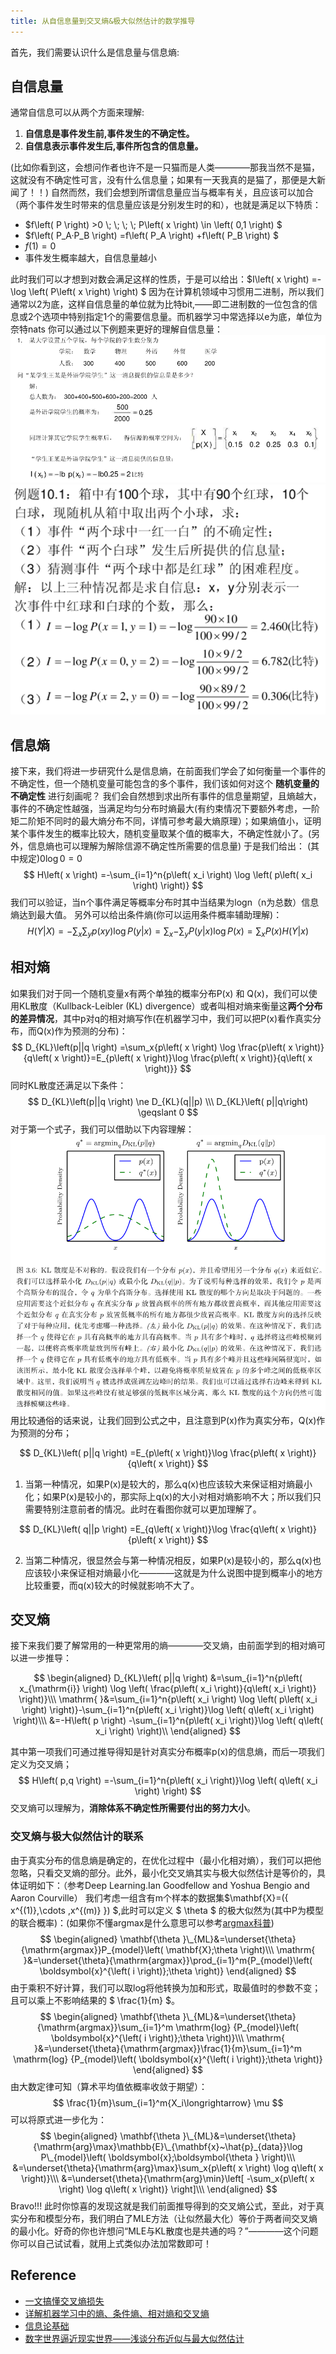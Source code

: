 ```yaml
---
title: 从自信息量到交叉熵&极大似然估计的数学推导
---
```


首先，我们需要认识什么是信息量与信息熵:

## 自信息量

通常自信息可以从两个方面来理解:

1. **自信息是事件发生前,事件发生的不确定性。**
2. **自信息表示事件发生后,事件所包含的信息量。**

(比如你看到这，会想问作者也许不是一只猫而是人类————那我当然不是猫，这就没有不确定性可言，没有什么信息量；如果有一天我真的是猫了，那便是大新闻了！！)
自然而然，我们会想到所谓信息量应当与概率有关，且应该可以加合（两个事件发生时带来的信息量应该是分别发生时的和），也就是满足以下特质：

- $f\left( P \right) >0 \\; \\; \\; \\; P\left( x \right) \in \left( 0,1 \right) $
- $f\left( P_A·P_B \right) =f\left( P_A \right) +f\left( P_B \right) $
- $f\left( 1 \right) =0$
- 事件发生概率越大，自信息量越小
  
此时我们可以才想到对数会满足这样的性质，于是可以给出：$I\left( x \right) =-\log \left( P\left( x \right) \right) $
因为在计算机领域中习惯用二进制，所以我们通常以2为底，这样自信息量的单位就为比特bit,——即二进制数的一位包含的信息或2个选项中特别指定1个的需要信息量。而机器学习中常选择以e为底，单位为奈特nats
你可以通过以下例题来更好的理解自信息量：![以2为底的对数符号lb](chigua3.png)
![](chigua4.png)

## 信息熵

接下来，我们将进一步研究什么是信息熵，在前面我们学会了如何衡量一个事件的不确定性，但一个随机变量可能包含的多个事件，我们该如何对这个 **随机变量的不确定性** 进行刻画呢？
我们会自然想到求出所有事件的信息量期望，且熵越大，事件的不确定性越强，当满足均匀分布时熵最大(有约束情况下要额外考虑，一阶矩二阶矩不同时的最大熵分布不同，详情可参考最大熵原理）；如果熵值小，证明某个事件发生的概率比较大，随机变量取某个值的概率大，不确定性就小了。(另外，信息熵也可以理解为解除信源不确定性所需要的信息量)
于是我们给出： (其中规定)$0\log 0=0$
$$
H\left( x \right) =-\sum_{i=1}^n{p\left( x_i \right) \log \left( p\left( x_i \right) \right)}
$$
我们可以验证，当n个事件满足等概率分布时其中当结果为logn（n为总数）信息熵达到最大值。
另外可以给出条件熵(你可以运用条件概率辅助理解)：
$$
H\left( Y|X \right) =-\sum_x{\sum_y{p\left( xy \right) \log P\left( y|x \right) =\sum_x{-\sum_y{P\left( y|x \right) \log P\left( x \right) =\sum_x{P\left( x \right) H\left( Y|x \right)}}}}}
$$

## 相对熵

如果我们对于同一个随机变量x有两个单独的概率分布P(x) 和 Q(x)，我们可以使用KL散度（Kullback-Leibler (KL) divergence）或者叫相对熵来衡量这**两个分布的差异情况**，其中p对q的相对熵写作(在机器学习中，我们可以把P(x)看作真实分布，而Q(x)作为预测的分布)：
$$
D_{KL}\left(p||q \right) =\sum_x{p\left( x \right) \log \frac{p\left( x \right)}{q\left( x \right)}=E_{p\left( x \right)}\log \frac{p\left( x \right)}{q\left( x \right)}}
$$
同时KL散度还满足以下条件：
$$
D_{KL}\left(p||q \right) \ne D_{KL}(q||p)
\\\
D_{KL}\left(
 p||q\right) \geqslant 0
$$
对于第一个式子，我们可以借助以下内容理解：
![by Deep Learning.Ian Goodfellow and Yoshua Bengio and Aaron Courville](chigua5.png)
用比较通俗的话来说，让我们回到公式之中，且注意到P(x)作为真实分布，Q(x)作为预测的分布；

$$
D_{KL}\left( p||q \right) =E_{p\left( x \right)}\log \frac{p\left( x \right)}{q\left( x \right)}
$$

1. 当第一种情况，如果P(x)是较大的，那么q(x)也应该较大来保证相对熵最小化；如果P(x)是较小的，那实际上q(x)的大小对相对熵影响不大；所以我们只需要特别注意前者的情况。此时在看图你就可以更加理解了。

$$
D_{KL}\left( q||p \right) =E_{q\left( x \right)}\log \frac{q\left( x \right)}{p\left( x \right)}
$$

2. 当第二种情况，很显然会与第一种情况相反，如果P(x)是较小的，那么q(x)也应该较小来保证相对熵最小化————这就是为什么说图中提到概率小的地方比较重要，而q(x)较大的时候就影响不大了。

## 交叉熵

接下来我们要了解常用的一种更常用的熵————交叉熵，由前面学到的相对熵可以进一步推导：

$$
\begin{aligned}
 D_{KL}\left( p||q \right) &=\sum_{i=1}^n{p\left( x_{\mathrm{i}} \right) \log \left( \frac{p\left( x_i \right)}{q\left( x_i \right)} \right)}\\\
 \mathrm{
}&=\sum_{i=1}^n{p\left( x_i \right) \log \left( p\left( x_i \right) \right)}-\sum_{i=1}^n{p\left( x_i \right)}\log \left( q\left( x_i \right) \right)\\\
 &=-H\left( p \right) -\sum_{i=1}^n{p\left( x_i \right)}\log \left( q\left( x_i \right) \right)\\
\end{aligned}
$$

其中第一项我们可通过推导得知是针对真实分布概率p(x)的信息熵，而后一项我们定义为交叉熵；
$$
H\left( p,q \right) =-\sum_{i=1}^n{p\left( x_i \right)}\log \left( q\left( x_i \right) \right)
$$
交叉熵可以理解为，**消除体系不确定性所需要付出的努力大小**。

### 交叉熵与极大似然估计的联系

由于真实分布的信息熵是确定的，在优化过程中（最小化相对熵），我们可以把他忽略，只看交叉熵的部分。此外，最小化交叉熵其实与极大似然估计是等价的，具体证明如下：（参考Deep Learning.Ian Goodfellow and Yoshua Bengio and Aaron Courville）
我们考虑一组含有m个样本的数据集$\mathbf{X}=({ x^{(1)},\cdots ,x^{(m)} }) $,此时可以定义 $ \theta $ 的极大似然为(其中P为模型的联合概率)：(如果你不懂argmax是什么意思可以参考[argmax科普](https://zhuanlan.zhihu.com/p/79383099))
$$
\begin{aligned}
 \mathbf{\theta }\_{ML}&=\underset{\theta}{\mathrm{argmax}}P_{model}\left( \mathbf{X};\theta \right)\\\
 \mathrm{
}&=\underset{\theta}{\mathrm{argmax}}\prod_{i=1}^m{P_{model}\left( \boldsymbol{x}^{\left( i \right)};\theta \right)}
\end{aligned}
$$
由于乘积不好计算，我们可以取log将他转换为加和形式，取最值时的参数不变；且可以乘上不影响结果的 $ \frac{1}{m} $。
$$
\begin{aligned}
 \mathbf{\theta }\_{ML}&=\underset{\theta}{\mathrm{argmax}}\sum_{i=1}^m \mathrm{log} {P_{model}\left( \boldsymbol{x}^{\left( i \right)};\theta \right)}\\\
 \mathrm{
}&=\underset{\theta}{\mathrm{argmax}}\frac{1}{m}\sum_{i=1}^m \mathrm{log} {P_{model}\left( \boldsymbol{x}^{\left( i \right)};\theta \right)}
\end{aligned}
$$
由大数定律可知（算术平均值依概率收敛于期望）：
$$
\frac{1}{m}\sum_{i=1}^m{X_i\longrightarrow} \mu
$$
可以将原式进一步化为：
$$
\begin{aligned}
 \mathbf{\theta }\_{ML}&=\underset{\theta}{\mathrm{arg}\max}\mathbb{E}\_{\mathbf{x}~\hat{p}_{data}}\log P\_{model}\left( \boldsymbol{x};\boldsymbol{\theta } \right)\\\
 &=\underset{\theta}{\mathrm{arg}\max}\sum_x{p\left( x \right) \log q\left( x \right)}\\\
 &=\underset{\theta}{\mathrm{arg}\min}\left[ -\sum_x{p\left( x \right) \log q\left( x \right)} \right]\\\
\end{aligned}
$$
Bravo!!! 此时你惊喜的发现这就是我们前面推导得到的交叉熵公式，至此，对于真实分布和模型分布，我们明白了MLE方法（让似然最大化）等价于两者间交叉熵的最小化。好奇的你也许想问“MLE与KL散度也是共通的吗？”————这个问题你可以自己试试看，就用上式类似办法加常数即可！

## Reference

- [一文搞懂交叉熵损失](https://www.cnblogs.com/wangguchangqing/p/12068084.html#autoid-0-1-0)
- [详解机器学习中的熵、条件熵、相对熵和交叉熵](https://www.cnblogs.com/kyrieng/p/8694705.html)
- [信息论基础](https://www.doc88.com/p-5763943323651.html?r=1)
- [数字世界逼近现实世界——浅谈分布近似与最大似然估计](https://zhuanlan.zhihu.com/p/355150033)
